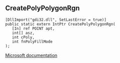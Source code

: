 ## CreatePolyPolygonRgn

```
[DllImport("gdi32.dll", SetLastError = true)]
public static extern IntPtr CreatePolyPolygonRgn(
   [In] ref POINT apt,
   int[] asz,
   int cPoly,
   int fnPolyFillMode
);
```

[Microsoft documentation](https://docs.microsoft.com/en-us/windows/win32/api/wingdi/nf-wingdi-createpolypolygonrgn)
